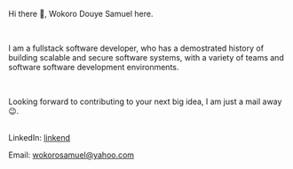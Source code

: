 Hi there 👋, Wokoro Douye Samuel here.

<br>

I am a fullstack software developer, who has a demostrated history of building scalable and secure software systems, with a variety of teams and software software development environments.


<br>

Looking forward to contributing to your next big idea, I am just a mail away 😉.
<br>
<br>

LinkedIn: [linkend](https://www.linkedin.com/in/douye-samuel-0068a812b/) <br>

Email: wokorosamuel@yahoo.com <br>
<br>
